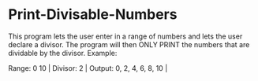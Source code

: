 # Print-Divisable-Numbers
  This program lets the user enter in a range of numbers and lets the user declare a divisor. The program will then ONLY PRINT the numbers that are dividable by the 
  divisor. Example:
  
  Range: 0 10  |
  Divisor: 2  |
  Output: 0, 2, 4, 6, 8, 10  |
